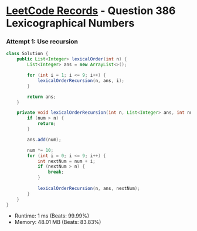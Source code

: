 # [LeetCode Records](../../README.md) - Question 386 Lexicographical Numbers

### Attempt 1: Use recursion
```java
class Solution {
    public List<Integer> lexicalOrder(int n) {
        List<Integer> ans = new ArrayList<>();

        for (int i = 1; i <= 9; i++) {
            lexicalOrderRecursion(n, ans, i);
        }

        return ans;
    }

    private void lexicalOrderRecursion(int n, List<Integer> ans, int num) {
        if (num > n) {
            return;
        }

        ans.add(num);

        num *= 10;
        for (int i = 0; i <= 9; i++) {
            int nextNum = num + i;
            if (nextNum > n) {
                break;
            }
            
            lexicalOrderRecursion(n, ans, nextNum);
        }
    }
}
```
- Runtime: 1 ms (Beats: 99.99%)
- Memory: 48.01 MB (Beats: 83.83%)

<br>

